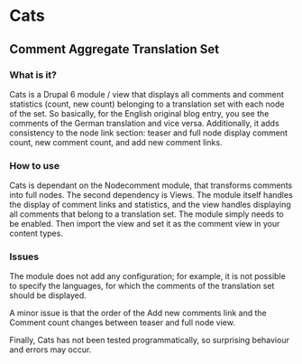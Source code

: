 # Cats

## Comment Aggregate Translation Set

### What is it?

Cats is a Drupal 6 module / view that displays all comments and comment statistics (count, new count) belonging to a translation set with each node of the set. So basically, for the English original blog entry, you see the comments of the German translation and vice versa. Additionally, it adds consistency to the node link section: teaser and full node display comment count, new comment count, and add new comment links.

### How to use

Cats is dependant on the Nodecomment module, that transforms comments into full nodes. The second dependency is Views. The module itself handles the display of comment links and statistics, and the view handles displaying all comments that belong to a translation set. The module simply needs to be enabled. Then import the view and set it as the comment view in your content types.

### Issues

The module does not add any configuration; for example, it is not possible to specify the languages, for which the comments of the translation set should be displayed.

A minor issue is that the order of the Add new comments link and the Comment count changes between teaser  and full node view.

Finally, Cats has not been tested programmatically, so surprising behaviour and errors may occur.
 
